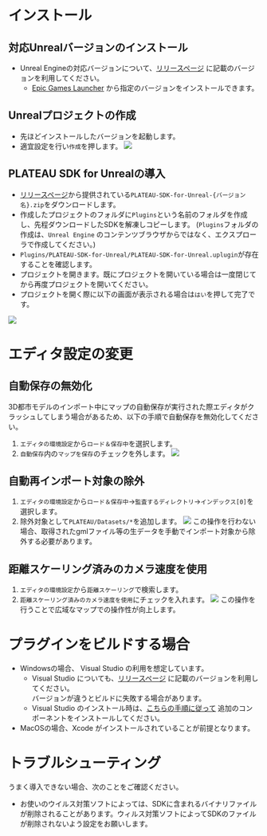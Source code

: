 # インストール
## 対応Unrealバージョンのインストール
- Unreal Engineの対応バージョンについて、[リリースページ](https://github.com/Project-PLATEAU/PLATEAU-SDK-for-Unreal/releases) に記載のバージョンを利用してください。
  - [Epic Games Launcher](https://www.unrealengine.com/ja/download) から指定のバージョンをインストールできます。


## Unrealプロジェクトの作成
- 先ほどインストールしたバージョンを起動します。
- 適宜設定を行い`作成`を押します。
![](../resources/manual/installation/unrealEngineNewProjectCategory.png)

## PLATEAU SDK for Unrealの導入
 - [リリースページ](https://github.com/Project-PLATEAU/PLATEAU-SDK-for-Unreal/releases)から提供されている`PLATEAU-SDK-for-Unreal-{バージョン名}.zip`をダウンロードします。
 - 作成したプロジェクトのフォルダに`Plugins`という名前のフォルダを作成し、先程ダウンロードしたSDKを解凍しコピーします。
(`Plugins`フォルダの作成は、`Unreal Engine` のコンテンツブラウザからではなく、エクスプローラで作成してください。)
 - `Plugins/PLATEAU-SDK-for-Unreal/PLATEAU-SDK-for-Unreal.uplugin`が存在することを確認します。
 - プロジェクトを開きます。既にプロジェクトを開いている場合は一度閉じてから再度プロジェクトを開いてください。
 - プロジェクトを開く際に以下の画面が表示される場合は`はい`を押して完了です。

![](../resources/manual/installation/pluginBuild.png)

# エディタ設定の変更
## 自動保存の無効化
3D都市モデルのインポート中にマップの自動保存が実行された際エディタがクラッシュしてしまう場合があるため、以下の手順で自動保存を無効化してください。
1. `エディタの環境設定`から`ロード＆保存中`を選択します。
2. `自動保存`内の`マップを保存`のチェックを外します。
![](../resources/manual/installation/disableAutoMapSave.png)


## 自動再インポート対象の除外
1. `エディタの環境設定`から`ロード＆保存中`→`監査するディレクトリ`→`インデックス[0]`を選択します。
2. 除外対象として`PLATEAU/Datasets/*`を追加します。
![](../resources/manual/installation/excludeFromReimportTarget.png)
この操作を行わない場合、取得されたgmlファイル等の生データを手動でインポート対象から除外する必要があります。

## 距離スケーリング済みのカメラ速度を使用
1. `エディタの環境設定`から`距離スケーリング`で検索します。
2. `距離スケーリング済みのカメラ速度を使用`にチェックを入れます。
![](../resources/manual/installation/distanceScaled.png)
この操作を行うことで広域なマップでの操作性が向上します。

# プラグインをビルドする場合
- Windowsの場合、 Visual Studio の利用を想定しています。
  - Visual Studio についても、[リリースページ](https://github.com/Project-PLATEAU/PLATEAU-SDK-for-Unreal/releases) に記載のバージョンを利用してください。  
    バージョンが違うとビルドに失敗する場合があります。
  - Visual Studio のインストール時は、[こちらの手順に従って](https://docs.unrealengine.com/5.0/ja/setting-up-visual-studio-development-environment-for-cplusplus-projects-in-unreal-engine/) 追加のコンポーネントをインストールしてください。
- MacOSの場合、Xcode がインストールされていることが前提となります。

# トラブルシューティング
うまく導入できない場合、次のことをご確認ください。
- お使いのウイルス対策ソフトによっては、SDKに含まれるバイナリファイルが削除されることがあります。ウィルス対策ソフトによってSDKのファイルが削除されないよう設定をお願いします。